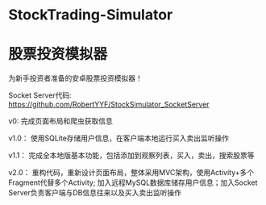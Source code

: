 # StockTrading-Simulator

# 股票投资模拟器

为新手投资者准备的安卓股票投资模拟器！

Socket Server代码: https://github.com/RobertYYF/StockSimulator_SocketServer

v0: 完成页面布局和爬虫获取信息

v1.0： 使用SQLite存储用户信息，在客户端本地运行买入卖出监听操作

v1.1： 完成全本地版基本功能，包括添加到观察列表，买入，卖出，搜索股票等

v2.0： 重构代码，重新设计页面布局，整体采用MVC架构，使用Activity+多个Fragment代替多个Activity; 加入远程MySQL数据库储存用户信息；加入Socket Server负责客户端与DB信息往来以及买入卖出监听操作
